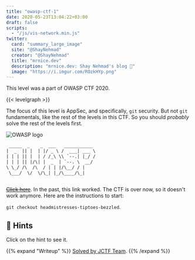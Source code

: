 ```yaml
---
title: "owasp-ctf-1"
date: 2020-05-23T13:04:22+03:00
draft: false
scripts: 
  - "/js/vis-network.min.js"
twitter:
  card: "summary_large_image"
  site: "@ShayNehmad"
  creator: "@ShayNehmad"
  title: "mrnice.dev"
  description: "mrnice.dev: Shay Nehmad's blog 🧔"
  image: "https://i.imgur.com/ROzkHYp.png"
---
```


This level was a part of OWASP CTF 2020.

{{< levelgraph >}}

The focus of this level is AppSec, and specifically, `git` security. But not
`git` fundamentals, like the rest of the levels in this CTF. So you should
_probably_ solve the rest of the levels first.

![OWASP logo](/images/OWASP-IL-Icon.png "OWASP logo")

```txt
 _____  _    _  ___   ___________ 
|  _  || |  | |/ _ \ /  ___| ___ \
| | | || |  | / /_\ \\ `--.| |_/ /
| | | || |/\| |  _  | `--. \  __/ 
\ \_/ /\  /\  / | | |/\__/ / |    
 \___/  \/  \/\_| |_/\____/\_|    
                                  
```

[~~Click here~~](https://appsecil2020.ctf.today/). In the past, this link worked.
The CTF is over now, so it doesn't work anymore. Here are the instructions to
start:

`git checkout headmistresses-tiptoes-bezzled`.

## 🧩 Hints

Click on the hint to see it.

{{% expand "Writeup" %}}
[Solved by JCTF Team](https://jctf.team/AppSec-IL-2020/come-and-git-it-1/).
{{% /expand %}}
